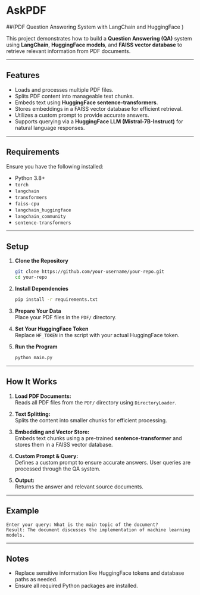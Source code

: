 
# AskPDF 
##(PDF Question Answering System with LangChain and HuggingFace ) 

This project demonstrates how to build a **Question Answering (QA)** system using **LangChain**, **HuggingFace models**, and **FAISS vector database** to retrieve relevant information from PDF documents.

---

## Features  
- Loads and processes multiple PDF files.  
- Splits PDF content into manageable text chunks.  
- Embeds text using **HuggingFace sentence-transformers**.  
- Stores embeddings in a FAISS vector database for efficient retrieval.  
- Utilizes a custom prompt to provide accurate answers.  
- Supports querying via a **HuggingFace LLM (Mistral-7B-Instruct)** for natural language responses.

---

## Requirements  

Ensure you have the following installed:  

- Python 3.8+  
- `torch`  
- `langchain`  
- `transformers`  
- `faiss-cpu`  
- `langchain_huggingface`  
- `langchain_community`  
- `sentence-transformers`  

---

## Setup  

1. **Clone the Repository**  
   ```bash  
   git clone https://github.com/your-username/your-repo.git  
   cd your-repo  
   ```  

2. **Install Dependencies**  
   ```bash  
   pip install -r requirements.txt  
   ```  

3. **Prepare Your Data**  
   Place your PDF files in the `PDF/` directory.

4. **Set Your HuggingFace Token**  
   Replace `HF_TOKEN` in the script with your actual HuggingFace token.

5. **Run the Program**  
   ```bash  
   python main.py  
   ```  

---

## How It Works  

1. **Load PDF Documents:**  
   Reads all PDF files from the `PDF/` directory using `DirectoryLoader`.  

2. **Text Splitting:**  
   Splits the content into smaller chunks for efficient processing.  

3. **Embedding and Vector Store:**  
   Embeds text chunks using a pre-trained **sentence-transformer** and stores them in a FAISS vector database.  

4. **Custom Prompt & Query:**  
   Defines a custom prompt to ensure accurate answers. User queries are processed through the QA system.

5. **Output:**  
   Returns the answer and relevant source documents.  

---

## Example  

```text  
Enter your query: What is the main topic of the document?  
Result: The document discusses the implementation of machine learning models.  
```  

---

## Notes  

- Replace sensitive information like HuggingFace tokens and database paths as needed.  
- Ensure all required Python packages are installed.  
